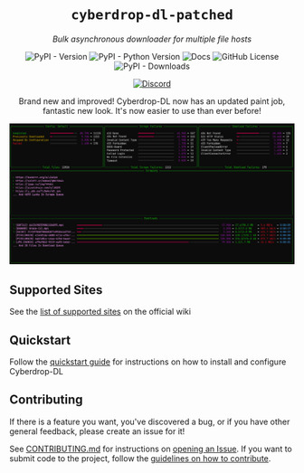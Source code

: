 <div align="center">

# `cyberdrop-dl-patched`
*Bulk asynchronous downloader for multiple file hosts*

![PyPI - Version](https://img.shields.io/pypi/v/cyberdrop-dl-patched)
![PyPI - Python Version](https://img.shields.io/pypi/pyversions/cyberdrop-dl-patched)
![Docs](https://img.shields.io/badge/docs-wiki-blue?link=https%3A%2F%2Fscript-ware.gitbook.io%2Fcyberdrop-dl)
![GitHub License](https://img.shields.io/github/license/jbsparrow/CyberDropDownloader)
![PyPI - Downloads](https://img.shields.io/pypi/dm/cyberdrop-dl-patched)

[![Discord](https://discordapp.com/api/guilds/1070206871564197908/widget.png?style=banner2)](https://discord.com/invite/kbZCxz22Qp)


Brand new and improved! Cyberdrop-DL now has an updated paint job, fantastic new look. It's now easier to use than ever before!

![Cyberdrop-DL TUI Preview](docs/.gitbook/assets/cyberdrop-dl_tui_preview.png)

</div>

## Supported Sites

See the [list of supported sites](https://script-ware.gitbook.io/cyberdrop-dl/reference/supported-websites) on the official wiki


## Quickstart

Follow the [quickstart guide](https://script-ware.gitbook.io/cyberdrop-dl/quick-start) for instructions on how to install and configure Cyberdrop-DL


## Contributing
If there is a feature you want, you've discovered a bug, or if you have other general feedback, please create an issue for it!

See [CONTRIBUTING.md](CONTRIBUTING.md) for instructions on [opening an Issue](CONTRIBUTING.md#submitting-an-issue). If you want to submit code to the project, follow the [guidelines on how to contribute](CONTRIBUTING.md#submitting-a-pull-request-pr).
